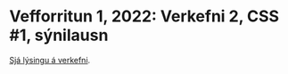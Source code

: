 # Vefforritun 1, 2022: Verkefni 2, CSS #1, sýnilausn

[Sjá lýsingu á verkefni](https://github.com/vefforritun/vef1-2022-v3).
